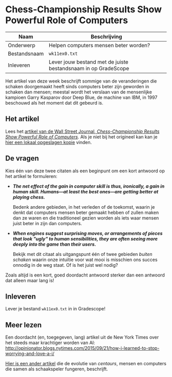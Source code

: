 # Chess-Championship Results Show Powerful Role of Computers

| Naam         | Beschrijving                                                   |
|--------------|----------------------------------------------------------------|
| Onderwerp    | Helpen computers mensen beter worden?                          |
| Bestandsnaam | `wk11ex0.txt`                                                  |
| Inleveren    | Lever jouw bestand met de juiste bestandsnaam in op GradeScope |

Het artikel van deze week beschrijft sommige van de veranderingen die schaken doorgemaakt heeft sinds computers beter zijn geworden in schaken dan mensen; meestal wordt het verslaan van de mensenlijke kampioen Garry Kasparov door Deep Blue, de machine van IBM, in 1997 beschouwd als het moment dat dit gebeurd is.

## Het artikel

Lees het [artikel van de Wall Street Journal, *Chess-Championship Results Show Powerful Role of Computers*](http://online.wsj.com/articles/SB10001424052702304337404579209980222399924).
Als je niet bij het origineel kan kan je [hier een lokaal opgeslagen kopie](../assets/chess_human_and_computer.pdf) vinden.

## De vragen

Kies één van deze twee citaten als een beginpunt om een kort antwoord op het artikel te formuleren:

* ***The net effect of the gain in computer skill is thus, ironically, a gain in human skill. Humans—at least the best ones—are getting better at playing chess.***

  Bedenk andere gebieden, in het verleden of de toekomst, waarin je denkt dat computers mensen beter gemaakt hebben of zullen maken dan ze waren en die traditioneel gezien worden als iets waar mensen juist beter in zijn dan computers.
* ***When engines suggest surprising moves, or arrangements of pieces that look "ugly" to human sensibilities, they are often seeing more deeply into the game than their users.***

  Bekijk met dit citaat als uitgangspunt één of twee gebieden *buiten schaken* waarin onze intuïtie voor wat mooi is misschien ons succes onnodig in de weg staat. Of is het juist wel nodig?

Zoals altijd is een kort, goed doordacht antwoord sterker dan een antwoord dat alleen maar lang is!

## Inleveren

Lever je bestand `wk11ex0.txt` in in Gradescope!

## Meer lezen

Een doordacht (en, toegegeven, lang) artikel uit de New York Times over het steeds maar krachtiger worden van AI:
http://opinionator.blogs.nytimes.com/2015/09/21/how-i-learned-to-stop-worrying-and-love-a-i/

[Hier is een ander artikel](http://www.businessinsider.com/computers-beating-humans-at-advanced-chess-2013-11) die de
evolutie van *centaurs*, mensen en computers die samen als schaakspeler fungeren, beschrijft.